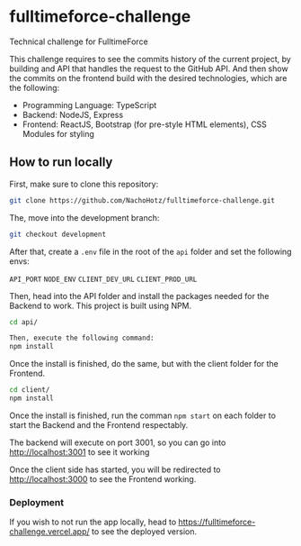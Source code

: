 # fulltimeforce-challenge

Technical challenge for FulltimeForce

This challenge requires to see the commits history of the current project, by building and API that handles the request to the GitHub API. And then show the commits on the frontend build with the desired technologies, which are the following:

- Programming Language: TypeScript
- Backend: NodeJS, Express
- Frontend: ReactJS, Bootstrap (for pre-style HTML elements), CSS Modules for styling

## How to run locally

First, make sure to clone this repository:

```bash
git clone https://github.com/NachoHotz/fulltimeforce-challenge.git
```

The, move into the development branch:

```bash
git checkout development
```

After that, create a `.env` file in the root of the `api` folder and set the following envs:

`API_PORT`
`NODE_ENV`
`CLIENT_DEV_URL`
`CLIENT_PROD_URL`

Then, head into the API folder and install the packages needed for the Backend to work. This project is built using NPM.

```bash
cd api/

Then, execute the following command:
npm install
```

Once the install is finished, do the same, but with the client folder for the Frontend.

```bash
cd client/
npm install
```

Once the install is finished, run the comman ```npm start``` on each folder to start the Backend and the Frontend respectably.

The backend will execute on port 3001, so you can go into <http://localhost:3001> to see it working

Once the client side has started, you will be redirected to <http://localhost:3000> to see the Frontend working.

### Deployment

If you wish to not run the app locally, head to <https://fulltimeforce-challenge.vercel.app/> to see the deployed version.

